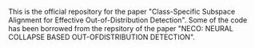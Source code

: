 This is the official repository for the paper "Class-Specific Subspace Alignment for Effective
Out-of-Distribution Detection". Some of the code has been borrowed from the repsitory of the paper "NECO: NEURAL COLLAPSE BASED OUT-OFDISTRIBUTION DETECTION".
